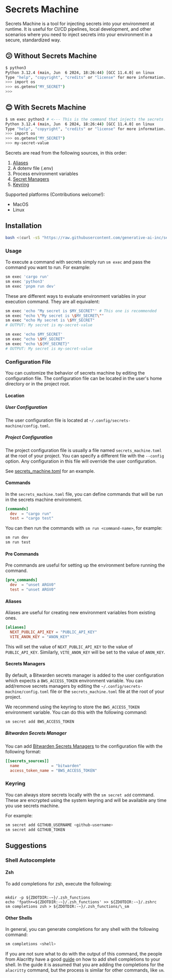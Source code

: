# Secrets Machine

Secrets Machine is a tool for injecting secrets into your environment at runtime. It is useful for CI/CD pipelines, local development, and other scenarios where you need to inject secrets into your environment in a secure, standardized way.

## 😕 Without Secrets Machine

```sh
$ python3
Python 3.12.4 (main, Jun  6 2024, 18:26:44) [GCC 11.4.0] on linux
Type "help", "copyright", "credits" or "license" for more information.
>>> import os
>>> os.getenv("MY_SECRET")
>>>
```

## 😊 With Secrets Machine

```sh
$ sm exec python3 # <--- This is the command that injects the secrets
Python 3.12.4 (main, Jun  6 2024, 18:26:44) [GCC 11.4.0] on linux
Type "help", "copyright", "credits" or "license" for more information.
>>> import os
>>> os.getenv("MY_SECRET")
>>> my-secret-value
```

Secrets are read from the following sources, in this order:

1. [Aliases](#aliases)
2. A dotenv file (.env)
3. Process environment variables
4. [Secret Managers](#secrets-managers)
5. [Keyring](#keyring)

Supported platforms (Contributions welcome!):

- MacOS
- Linux

## Installation

```sh
bash <(curl -sS "https://raw.githubusercontent.com/generative-ai-inc/secrets-machine/main/install.sh")
```

### Usage

To execute a command with secrets simply run `sm exec` and pass the command you want to run. For example:

```sh
sm exec 'cargo run'
sm exec 'python3'
sm exec 'pnpm run dev'
```

These are different ways to evaluate environment variables in your execution command. They are all equivalent:

```sh
sm exec 'echo "My secret is $MY_SECRET"' # This one is recommended
sm exec "echo \"My secret is \$MY_SECRET\""
sm exec "echo My secret is \$MY_SECRET"
# OUTPUT: My secret is my-secret-value
```

```sh
sm exec 'echo $MY_SECRET'
sm exec "echo \$MY_SECRET"
sm exec "echo \${MY_SECRET}"
# OUTPUT: My secret is my-secret-value
```

### Configuration File

You can customize the behavior of secrets machine by editing the configuration file. The configuration file can be located in the user's home directory or in the project root.

#### Location

##### User Configuration

The user configuration file is located at `~/.config/secrets-machine/config.toml`.

##### Project Configuration

The project configuration file is usually a file named `secrets_machine.toml` at the root of your project. You can specify a different file with the `--config` option. Any configuration in this file will override the user configuration.

See [secrets_machine.toml](https://github.com/generative-ai-inc/secrets-machine/blob/main/secrets_machine.toml) for an example.

#### Commands

In the `secrets_machine.toml` file, you can define commands that will be run in the secrets machine environment.

```toml
[commands]
  dev  = "cargo run"
  test = "cargo test"
```

You can then run the commands with `sm run <command-name>`, for example:

```sh
sm run dev
sm run test
```

#### Pre Commands

Pre commands are useful for setting up the environment before running the command.

```toml
[pre_commands]
  dev  = "unset ARGV0"
  test = "unset ARGV0"
```

#### Aliases

Aliases are useful for creating new environment variables from existing ones.

```toml
[aliases]
  NEXT_PUBLIC_API_KEY = "PUBLIC_API_KEY"
  VITE_ANON_KEY = "ANON_KEY"
```

This will set the value of `NEXT_PUBLIC_API_KEY` to the value of `PUBLIC_API_KEY`.
Similarly, `VITE_ANON_KEY` will be set to the value of `ANON_KEY`.

#### Secrets Managers

By default, a Bitwarden secrets manager is added to the user configuration which expects a `BWS_ACCESS_TOKEN` environment variable. You can add/remove secrets managers by editing the `~/.config/secrets-machine/config.toml` file or the `secrets_machine.toml` file at the root of your project.

We recommend using the keyring to store the `BWS_ACCESS_TOKEN` environment variable. You can do this with the following command:

```sh
sm secret add BWS_ACCESS_TOKEN
```

##### Bitwarden Secrets Manager

You can add [Bitwarden Secrets Managers](https://bitwarden.com/products/secrets-manager/) to the configuration file with the following format:

```toml
[[secrets_sources]]
  name              = "bitwarden"
  access_token_name = "BWS_ACCESS_TOKEN"
```

### Keyring

You can always store secrets locally with the `sm secret add` command. These are encrypted using the system keyring and will be available any time you use secrets machine.

For example:

```sh
sm secret add GITHUB_USERNAME <github-username>
sm secret add GITHUB_TOKEN
```

## Suggestions

### Shell Autocomplete

#### Zsh

To add completions for zsh, execute the following:

```

mkdir -p ${ZDOTDIR:-~}/.zsh_functions
echo 'fpath+=${ZDOTDIR:-~}/.zsh_functions' >> ${ZDOTDIR:-~}/.zshrc
sm completions zsh > ${ZDOTDIR:-~}/.zsh_functions/\_sm

```

#### Other Shells

In general, you can generate completions for any shell with the following command:

```sh
sm completions <shell>
```

If you are not sure what to do with the output of this command, the people from Alacritty have a good [guide](https://github.com/alacritty/alacritty/blob/master/INSTALL.md#shell-completions) on how to add shell completions to your shell. In the guide it is assumed that you are adding the completions for the `alacritty` command, but the process is similar for other commands, like `sm`.
